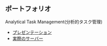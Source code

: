 ## ポートフォリオ
Analytical Task Management(分析的タスク管理)
- [プレゼンテーション](https://docs.google.com/presentation/d/1Hfrj91AuEr1y9MCnAJc6o-n58iqgy_Pcm0mw-R7xER4/edit#slide=id.g113c198b1c7_0_334)
- [実際のサーバー](http://3.38.244.56/login)